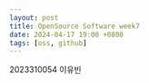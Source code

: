 ```yaml
---
layout: post
title: OpenSource Software week7
date: 2024-04-17 19:00 +0800
tags: [oss, github]
---
```


2023310054 이유빈
